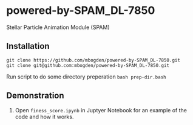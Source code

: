 # powered-by-SPAM_DL-7850
Stellar Particle Animation Module (SPAM)


## Installation

```
git clone https://github.com/mbogden/powered-by-SPAM_DL-7850.git
git clone git@github.com:mbogden/powered-by-SPAM_DL-7850.git
```

Run script to do some directory preperation
`bash prep-dir.bash`


## Demonstration
1. Open `finess_score.ipynb` in Juptyer Notebook for an example of the code and how it works. 